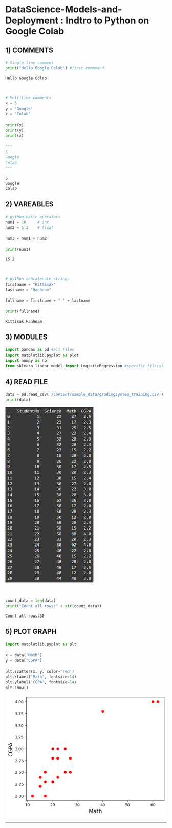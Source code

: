 # DataScience-Models-and-Deployment : Indtro to Python on Google Colab

## 1) COMMENTS
```py
# Single line comment
print("Hello Google Colab") #first commmand
```

```shell
Hello Google Colab
```
<br>

```py
# Multiline comments
x = 5
y = "Google"
z = "Colab"

print(x)
print(y)
print(z)

"""
5
Google
Colab
"""
```

```shell
5
Google
Colab
```

## 2) VAREABLES
```py
# python basic operators
num1 = 10     # int
num2 = 5.2    # float

num3 = num1 + num2

print(num3)
```

```shell
15.2
```

<br>

```py
# python concatenate strings
firstname = "Kittisak"
lastname = "Hanheam"

fullname = firstname + " " + lastname

print(fullname)
```

```shell
Kittisak Hanheam
```

## 3) MODULES
```py
import pandas as pd #all files
import matplotlib.pyplot as plot
import numpy as np
from sklearn.linear_model import LogisticRegression #specific file(s)
```

## 4) READ FILE
```py
data = pd.read_csv('/content/sample_data/gradingsystem_training.csv')
print(data)
```

![01](/01.png)

<br>

```py
count_data = len(data)
print("Count all rows:" + str(count_data))
```

```shell
Count all rows:30
```

## 5) PLOT GRAPH
```py
import matplotlib.pyplot as plt

x = data['Math']
y = data['CGPA']

plt.scatter(x, y, color='red')
plt.xlabel('Math', fontsize=14)
plt.ylabel('CGPA', fontsize=14)
plt.show()
```

![02](/02.png)

---